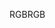 <span data-ttu-id="bc01f-101">RGB</span><span class="sxs-lookup"><span data-stu-id="bc01f-101">RGB</span></span>
